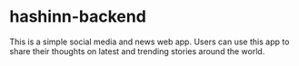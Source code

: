 # hashinn-backend
This is a simple social media and news web app. Users can use this app to share their thoughts on latest and trending stories around the world.

